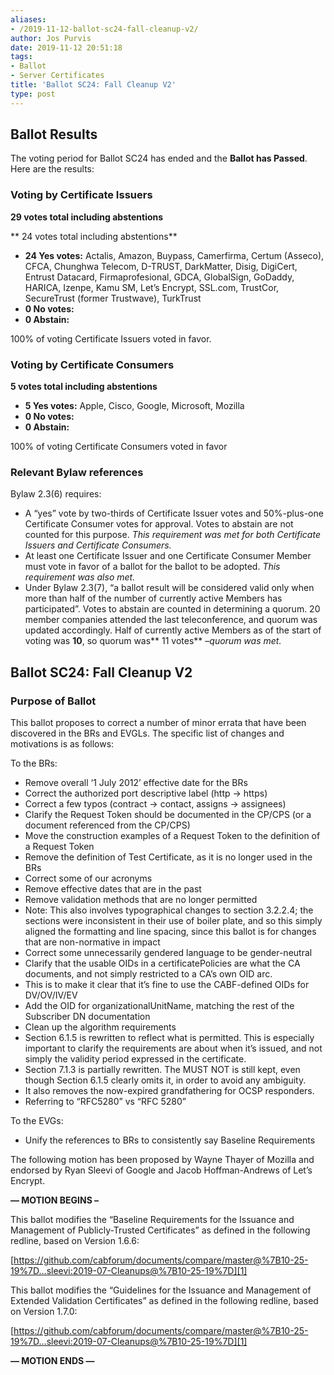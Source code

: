 ```yaml
---
aliases:
- /2019-11-12-ballot-sc24-fall-cleanup-v2/
author: Jos Purvis
date: 2019-11-12 20:51:18
tags:
- Ballot
- Server Certificates
title: 'Ballot SC24: Fall Cleanup V2'
type: post
---
```


## Ballot Results 

The voting period for Ballot SC24 has ended and the **Ballot has Passed**. Here are the results:

### Voting by Certificate Issuers 

**29 votes total including abstentions**

** 24 votes total including abstentions**

- **24 Yes votes:** Actalis, Amazon, Buypass, Camerfirma, Certum (Asseco), CFCA, Chunghwa Telecom, D-TRUST, DarkMatter, Disig, DigiCert, Entrust Datacard, Firmaprofesional, GDCA, GlobalSign, GoDaddy, HARICA, Izenpe, Kamu SM, Let’s Encrypt, SSL.com, TrustCor, SecureTrust (former Trustwave), TurkTrust
- **0 No votes:**
- **0 Abstain:**

100% of voting Certificate Issuers voted in favor.

### Voting by Certificate Consumers 

**5 votes total including abstentions**

- **5 Yes votes:** Apple, Cisco, Google, Microsoft, Mozilla
- **0 No votes:**
- **0 Abstain:**

100% of voting Certificate Consumers voted in favor

### Relevant Bylaw references 

Bylaw 2.3(6) requires:

- A “yes” vote by two-thirds of Certificate Issuer votes and 50%-plus-one Certificate Consumer votes for approval. Votes to abstain are not counted for this purpose. _This requirement was met for both Certificate Issuers and Certificate Consumers._
- At least one Certificate Issuer and one Certificate Consumer Member must vote in favor of a ballot for the ballot to be adopted. _This requirement was also met._
- Under Bylaw 2.3(7), “a ballot result will be considered valid only when more than half of the number of currently active Members has participated”. Votes to abstain are counted in determining a quorum. 20 member companies attended the last teleconference, and quorum was updated accordingly. Half of currently active Members as of the start of voting was **10**, so quorum was** 11 votes** –_quorum was met._

## Ballot SC24: Fall Cleanup V2 

### Purpose of Ballot 

This ballot proposes to correct a number of minor errata that have been discovered in the BRs and EVGLs. The specific list of changes and motivations is as follows:

To the BRs:

- Remove overall ‘1 July 2012’ effective date for the BRs
- Correct the authorized port descriptive label (http -> https)
- Correct a few typos (contract -> contact, assigns -> assignees)
- Clarify the Request Token should be documented in the CP/CPS (or a document referenced from the CP/CPS)
- Move the construction examples of a Request Token to the definition of a Request Token
- Remove the definition of Test Certificate, as it is no longer used in the BRs
- Correct some of our acronyms
- Remove effective dates that are in the past
- Remove validation methods that are no longer permitted
- Note: This also involves typographical changes to section 3.2.2.4; the sections were inconsistent in their use of boiler plate, and so this simply aligned the formatting and line spacing, since this ballot is for changes that are non-normative in impact
- Correct some unnecessarily gendered language to be gender-neutral
- Clarify that the usable OIDs in a certificatePolicies are what the CA documents, and not simply restricted to a CA’s own OID arc.
- This is to make it clear that it’s fine to use the CABF-defined OIDs for DV/OV/IV/EV
- Add the OID for organizationalUnitName, matching the rest of the Subscriber DN documentation
- Clean up the algorithm requirements
- Section 6.1.5 is rewritten to reflect what is permitted. This is especially important to clarify the requirements are about when it’s issued, and not simply the validity period expressed in the certificate.
- Section 7.1.3 is partially rewritten. The MUST NOT is still kept, even though Section 6.1.5 clearly omits it, in order to avoid any ambiguity.
- It also removes the now-expired grandfathering for OCSP responders.
- Referring to “RFC5280” vs “RFC 5280”

To the EVGs:

- Unify the references to BRs to consistently say Baseline Requirements

The following motion has been proposed by Wayne Thayer of Mozilla and endorsed by Ryan Sleevi of Google and Jacob Hoffman-Andrews of Let’s Encrypt.

**— MOTION BEGINS –**

This ballot modifies the “Baseline Requirements for the Issuance and Management of Publicly-Trusted Certificates” as defined in the following redline, based on Version 1.6.6:

[https://github.com/cabforum/documents/compare/master@%7B10-25-19%7D…sleevi:2019-07-Cleanups@%7B10-25-19%7D][1]

This ballot modifies the “Guidelines for the Issuance and Management of Extended Validation Certificates” as defined in the following redline, based on Version 1.7.0:

[https://github.com/cabforum/documents/compare/master@%7B10-25-19%7D…sleevi:2019-07-Cleanups@%7B10-25-19%7D][1]

**— MOTION ENDS —**

[1]: https://github.com/cabforum/documents/compare/master@%7B10-25-19%7D...sleevi:2019-07-Cleanups@%7B10-25-19%7D